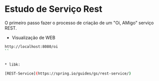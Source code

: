 
# Estudo de Serviço Rest

O primeiro passo fazer o processo de criação de um "Oi, AMigo" serviço REST.

 * Visualização de WEB
 ```bash
 http://localhost:8080/oi
 ``


* libk:

[REST-Service](https://spring.io/guides/gs/rest-service/)